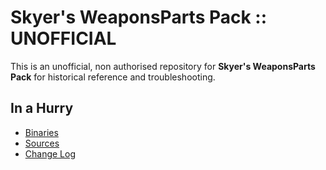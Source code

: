 # Skyer's WeaponsParts Pack :: UNOFFICIAL

This is an unofficial, non authorised repository for **Skyer's WeaponsParts Pack** for historical reference and troubleshooting.


## In a Hurry
* [Binaries](https://github.com/net-lisias-ksph/WeaponsParts-Pack/tree/Archive)
* [Sources](https://github.com/net-lisias-ksph/WeaponsParts-Pack/tree/Source)
* [Change Log](./CHANGE_LOG.md)
